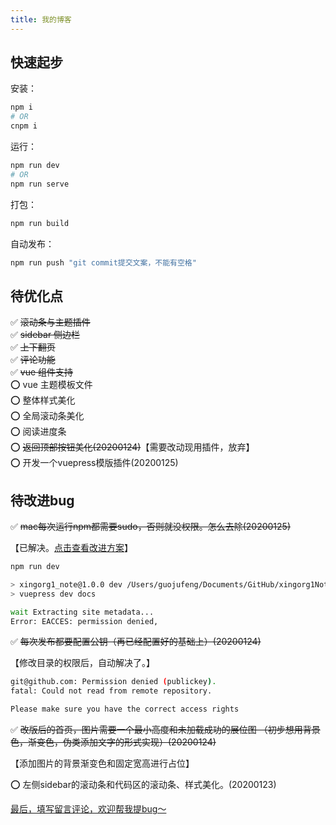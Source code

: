 ```yaml
---
title: 我的博客
---
```

## 快速起步

安装：

```bash
npm i
# OR
cnpm i
```

运行：

```bash
npm run dev
# OR
npm run serve
```

打包：

```bash
npm run build
```

自动发布：

```bash
npm run push "git commit提交文案，不能有空格"
```

## 待优化点

:white_check_mark: ~~滚动条与主题插件~~  
:white_check_mark: ~~sidebar 侧边栏~~  
:white_check_mark: ~~上下翻页~~  
:white_check_mark: ~~评论功能~~  
:white_check_mark: ~~vue 组件支持~~  
:o: vue 主题模板文件  
:o: 整体样式美化  
:o: 全局滚动条美化  
:o: 阅读进度条  
:o: ~~返回顶部按钮美化(20200124)~~【需要改动现用插件，放弃】  
:o: 开发一个vuepress模版插件(20200125)  

## 待改进bug
:white_check_mark: ~~mac每次运行npm都需要sudo，否则就没权限。怎么去除(20200125)~~

【已解决。[点击查看改进方案](../../devTools/npm/mac命令需要输入sudo的问题)】
```sh
npm run dev

> xingorg1_note@1.0.0 dev /Users/guojufeng/Documents/GitHub/xingorg1Note
> vuepress dev docs

wait Extracting site metadata...
Error: EACCES: permission denied,
```

:white_check_mark: ~~每次发布都要配置公钥（再已经配置好的基础上）(20200124)~~

【修改目录的权限后，自动解决了。】
```bash
git@github.com: Permission denied (publickey).
fatal: Could not read from remote repository.

Please make sure you have the correct access rights
```

:white_check_mark: ~~改版后的首页，图片需要一个最小高度和未加载成功的展位图
（初步想用背景色，渐变色，伪类添加文字的形式实现）(20200124)~~

【添加图片的背景渐变色和固定宽高进行占位】

:o: 左侧sidebar的滚动条和代码区的滚动条、样式美化。(20200123)

[最后，填写留言评论，欢迎帮我提bug～]()
<Vssue title="【About】我的博客" />